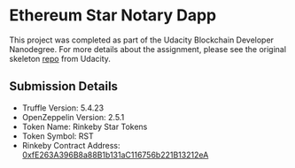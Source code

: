 # Ethereum Star Notary Dapp

This project was completed as part of the Udacity Blockchain Developer
Nanodegree. For more details about the assignment, please see the original
skeleton [repo](https://github.com/udacity/nd1309-p2-Decentralized-Star-Notary-Service-Starter-Code)
from Udacity.

## Submission Details

- Truffle Version: 5.4.23
- OpenZeppelin Version: 2.5.1
- Token Name: Rinkeby Star Tokens
- Token Symbol: RST
- Rinkeby Contract Address: [0xfE263A396B8a88B1b131aC116756b221B13212eA](https://rinkeby.etherscan.io/address/0xfE263A396B8a88B1b131aC116756b221B13212eA)
